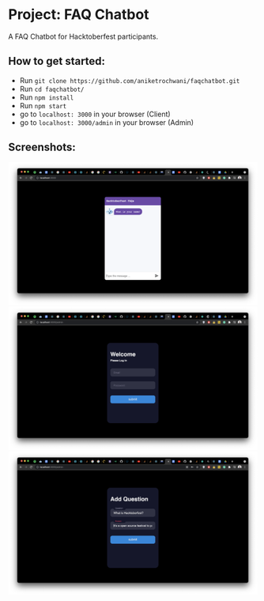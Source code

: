 # Project: FAQ Chatbot

A FAQ Chatbot for Hacktoberfest participants.

## How to get started:
  - Run `git clone https://github.com/aniketrochwani/faqchatbot.git`
  - Run `cd faqchatbot/`
  - Run `npm install`
  - Run `npm start`
  - go to `localhost: 3000` in your browser (Client)
  - go to `localhost: 3000/admin` in your browser (Admin)

## Screenshots:
  ![demo4](./Client.png?raw=true "Client")
  ![demo2](./AdminLogin.png?raw=true "Admin Login")
  ![demo2](./AdminQues.png?raw=true "Admin Question")
